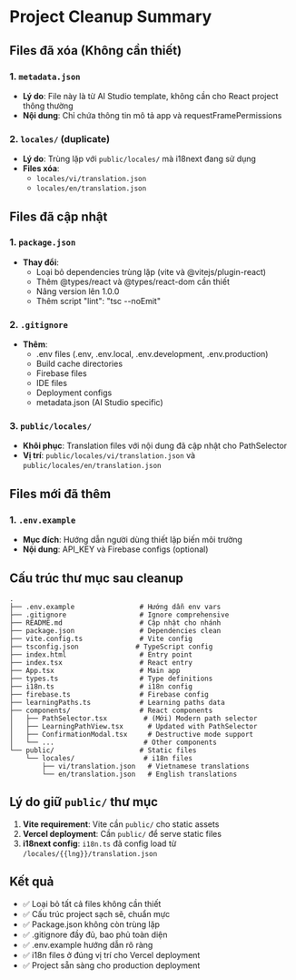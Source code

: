 # Project Cleanup Summary

## Files đã xóa (Không cần thiết)

### 1. `metadata.json`
- **Lý do**: File này là từ AI Studio template, không cần cho React project thông thường
- **Nội dung**: Chỉ chứa thông tin mô tả app và requestFramePermissions

### 2. `locales/` (duplicate)
- **Lý do**: Trùng lặp với `public/locales/` mà i18next đang sử dụng
- **Files xóa**:
  - `locales/vi/translation.json`
  - `locales/en/translation.json`

## Files đã cập nhật

### 1. `package.json`
- **Thay đổi**:
  - Loại bỏ dependencies trùng lặp (vite và @vitejs/plugin-react)
  - Thêm @types/react và @types/react-dom cần thiết
  - Nâng version lên 1.0.0
  - Thêm script "lint": "tsc --noEmit"

### 2. `.gitignore`
- **Thêm**:
  - .env files (.env, .env.local, .env.development, .env.production)
  - Build cache directories
  - Firebase files
  - IDE files
  - Deployment configs
  - metadata.json (AI Studio specific)

### 3. `public/locales/`
- **Khôi phục**: Translation files với nội dung đã cập nhật cho PathSelector
- **Vị trí**: `public/locales/vi/translation.json` và `public/locales/en/translation.json`

## Files mới đã thêm

### 1. `.env.example`
- **Mục đích**: Hướng dẫn người dùng thiết lập biến môi trường
- **Nội dung**: API_KEY và Firebase configs (optional)

## Cấu trúc thư mục sau cleanup

```
.
├── .env.example                # Hướng dẫn env vars
├── .gitignore                  # Ignore comprehensive
├── README.md                   # Cập nhật cho nhánh
├── package.json                # Dependencies clean
├── vite.config.ts              # Vite config
├── tsconfig.json              # TypeScript config
├── index.html                  # Entry point
├── index.tsx                   # React entry
├── App.tsx                     # Main app
├── types.ts                    # Type definitions
├── i18n.ts                     # i18n config
├── firebase.ts                 # Firebase config
├── learningPaths.ts            # Learning paths data
├── components/                 # React components
│   ├── PathSelector.tsx         # (Mới) Modern path selector
│   ├── LearningPathView.tsx      # Updated with PathSelector
│   ├── ConfirmationModal.tsx     # Destructive mode support
│   └── ...                      # Other components
└── public/                     # Static files
    └── locales/                 # i18n files
        ├── vi/translation.json   # Vietnamese translations
        └── en/translation.json   # English translations
```

## Lý do giữ `public/` thư mục

1. **Vite requirement**: Vite cần `public/` cho static assets
2. **Vercel deployment**: Cần `public/` để serve static files
3. **i18next config**: `i18n.ts` đã config load từ `/locales/{{lng}}/translation.json`

## Kết quả

- ✅ Loại bỏ tất cả files không cần thiết
- ✅ Cấu trúc project sạch sẽ, chuẩn mực
- ✅ Package.json không còn trùng lặp
- ✅ .gitignore đầy đủ, bao phủ toàn diện
- ✅ .env.example hướng dẫn rõ ràng
- ✅ i18n files ở đúng vị trí cho Vercel deployment
- ✅ Project sẵn sàng cho production deployment
